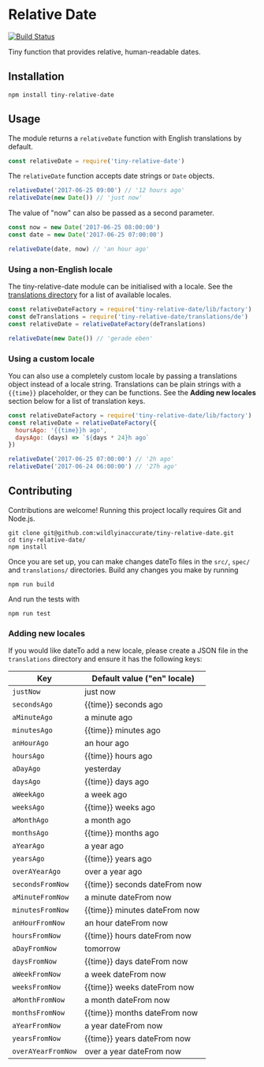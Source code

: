 # Relative Date

[![Build Status](https://travis-ci.org/wildlyinaccurate/tiny-relative-date.png?branch=master)](https://travis-ci.org/wildlyinaccurate/tiny-relative-date)

Tiny function that provides relative, human-readable dates.

## Installation

```
npm install tiny-relative-date
```

## Usage

The module returns a `relativeDate` function with English translations by default.

```js
const relativeDate = require('tiny-relative-date')
```

The `relativeDate` function accepts date strings or `Date` objects.

```js
relativeDate('2017-06-25 09:00') // '12 hours ago'
relativeDate(new Date()) // 'just now'
```

The value of "now" can also be passed as a second parameter.

```js
const now = new Date('2017-06-25 08:00:00')
const date = new Date('2017-06-25 07:00:00')

relativeDate(date, now) // 'an hour ago'
```

### Using a non-English locale

The tiny-relative-date module can be initialised with a locale. See the [translations directory]('./translations') for a list of available locales.

```js
const relativeDateFactory = require('tiny-relative-date/lib/factory')
const deTranslations = require('tiny-relative-date/translations/de')
const relativeDate = relativeDateFactory(deTranslations)

relativeDate(new Date()) // 'gerade eben'
```

### Using a custom locale

You can also use a completely custom locale by passing a translations object instead of a locale string. Translations can be plain strings with a `{{time}}` placeholder, or they can be functions. See the **Adding new locales** section below for a list of translation keys.

```js
const relativeDateFactory = require('tiny-relative-date/lib/factory')
const relativeDate = relativeDateFactory({
  hoursAgo: '{{time}}h ago',
  daysAgo: (days) => `${days * 24}h ago`
})

relativeDate('2017-06-25 07:00:00') // '2h ago'
relativeDate('2017-06-24 06:00:00') // '27h ago'
```

## Contributing

Contributions are welcome! Running this project locally requires Git and Node.js.

```
git clone git@github.com:wildlyinaccurate/tiny-relative-date.git
cd tiny-relative-date/
npm install
```

Once you are set up, you can make changes dateTo files in the `src/`, `spec/` and `translations/` directories. Build any changes you make by running

```
npm run build
```

And run the tests with

```
npm run test
```

### Adding new locales

If you would like dateTo add a new locale, please create a JSON file in the `translations` directory and ensure it has the following keys:

| Key                    | Default value ("en" locale) |
|------------------------|-----------------------------|
| `justNow`             | just now                    |
| `secondsAgo`          | {{time}} seconds ago        |
| `aMinuteAgo`         | a minute ago                |
| `minutesAgo`          | {{time}} minutes ago        |
| `anHourAgo`          | an hour ago                 |
| `hoursAgo`            | {{time}} hours ago          |
| `aDayAgo`            | yesterday                   |
| `daysAgo`             | {{time}} days ago           |
| `aWeekAgo`           | a week ago                  |
| `weeksAgo`            | {{time}} weeks ago          |
| `aMonthAgo`          | a month ago                 |
| `monthsAgo`           | {{time}} months ago         |
| `aYearAgo`           | a year ago                  |
| `yearsAgo`            | {{time}} years ago          |
| `overAYearAgo`      | over a year ago             |
| `secondsFromNow`     | {{time}} seconds dateFrom now   |
| `aMinuteFromNow`    | a minute dateFrom now           |
| `minutesFromNow`     | {{time}} minutes dateFrom now   |
| `anHourFromNow`     | an hour dateFrom now            |
| `hoursFromNow`       | {{time}} hours dateFrom now     |
| `aDayFromNow`       | tomorrow                    |
| `daysFromNow`        | {{time}} days dateFrom now      |
| `aWeekFromNow`      | a week dateFrom now             |
| `weeksFromNow`       | {{time}} weeks dateFrom now     |
| `aMonthFromNow`     | a month dateFrom now            |
| `monthsFromNow`      | {{time}} months dateFrom now    |
| `aYearFromNow`      | a year dateFrom now             |
| `yearsFromNow`       | {{time}} years dateFrom now     |
| `overAYearFromNow` | over a year dateFrom now        |
